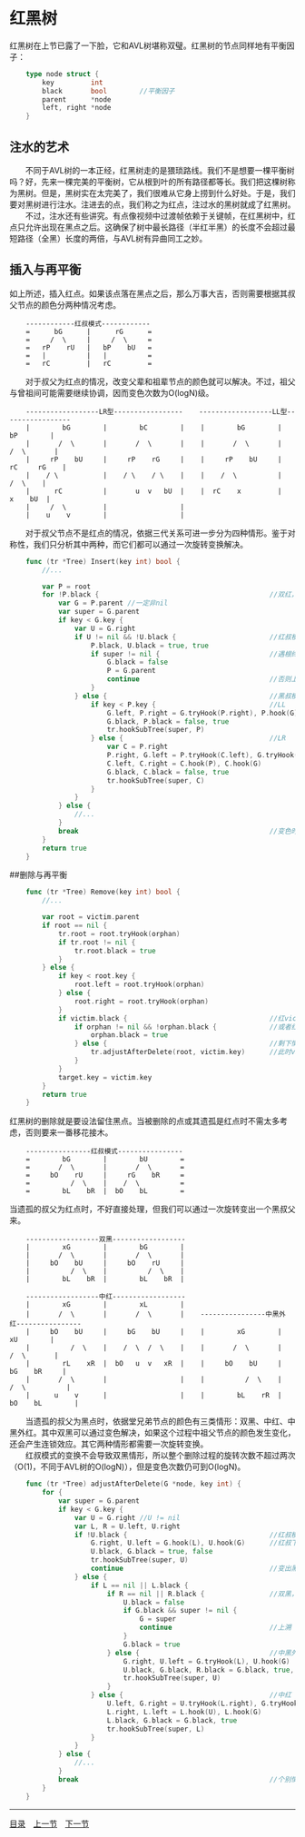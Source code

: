 # 红黑树
红黑树在上节已露了一下脸，它和AVL树堪称双璧。红黑树的节点同样地有平衡因子：
```go
	type node struct {
		key         int
		black       bool 		//平衡因子
		parent      *node
		left, right *node
	}
```

## 注水的艺术
　　不同于AVL树的一本正经，红黑树走的是猥琐路线。我们不是想要一棵平衡树吗？好，先来一棵完美的平衡树，它从根到叶的所有路径都等长。我们把这棵树称为黑树。但是，黑树实在太完美了，我们很难从它身上捞到什么好处。于是，我们要对黑树进行注水。注进去的点，我们称之为红点，注过水的黑树就成了红黑树。  
　　不过，注水还有些讲究。有点像视频中过渡帧依赖于关键帧，在红黑树中，红点只允许出现在黑点之后。这确保了树中最长路径（半红半黑）的长度不会超过最短路径（全黑）长度的两倍，与AVL树有异曲同工之妙。

## 插入与再平衡
如上所述，插入红点。如果该点落在黑点之后，那么万事大吉，否则需要根据其叔父节点的颜色分两种情况考虑。
```
	------------红叔模式------------
	=      bG      |      rG      =
	=     /  \     |     /  \     =
	=   rP    rU   |   bP    bU   =
	=   |          |   |          =
	=   rC         |   rC         =
```
　　对于叔父为红点的情况，改变父辈和祖辈节点的颜色就可以解决。不过，祖父与曾祖间可能需要继续协调，因而变色次数为O(logN)级。
```
	------------------LR型-----------------    ------------------LL型-----------------
	|        bG        |        bC        |    |        bG        |        bP        |
	|       /  \       |       /  \       |    |       /  \       |       /  \       |
	|     rP    bU     |     rP    rG     |    |     rP    bU     |     rC     rG    |
	|    / \           |    / \    / \    |    |    /  \          |          /  \    |
	|      rC          |       u  v   bU  |    |  rC    x         |         x    bU  |
	|     /  \         |                  |
	|    u    v        |                  |
```
　　对于叔父节点不是红点的情况，依据三代关系可进一步分为四种情形。鉴于对称性，我们只分析其中两种，而它们都可以通过一次旋转变换解决。

```go
	func (tr *Tree) Insert(key int) bool {
		//...

		var P = root
		for !P.black { 											//双红，需要处理
			var G = P.parent //一定非nil
			var super = G.parent
			if key < G.key {
				var U = G.right
				if U != nil && !U.black { 						//红叔模式，变色解决
					P.black, U.black = true, true
					if super != nil { 							//遇根终止
						G.black = false
						P = G.parent
						continue 								//否则上溯
					}
				} else {										//黑叔模式，旋转解决
					if key < P.key {							//LL
						G.left, P.right = G.tryHook(P.right), P.hook(G)
						G.black, P.black = false, true
						tr.hookSubTree(super, P)
					} else {									//LR
						var C = P.right
						P.right, G.left = P.tryHook(C.left), G.tryHook(C.right)
						C.left, C.right = C.hook(P), C.hook(G)
						G.black, C.black = false, true
						tr.hookSubTree(super, C)
					}
				}
			} else {
				//...
			}
			break												//变色时才需要循环
		}
		return true
	}
```


##删除与再平衡
```go
	func (tr *Tree) Remove(key int) bool {
		//...

		var root = victim.parent
		if root == nil {
			tr.root = root.tryHook(orphan)
			if tr.root != nil {
				tr.root.black = true
			}
		} else {
			if key < root.key {
				root.left = root.tryHook(orphan)
			} else {
				root.right = root.tryHook(orphan)
			}
			if victim.black {									//红victim随便删，黑的要考虑
				if orphan != nil && !orphan.black {				//或者红子变黑顶上
					orphan.black = true 				
				} else { 										//剩下情况：victim黑，orphan也黑
					tr.adjustAfterDelete(root, victim.key)		//此时victim的兄弟必然存在
				}
			}
			target.key = victim.key
		}
		return true
	}
```
红黑树的删除就是要设法留住黑点。当被删除的点或其遗孤是红点时不需太多考虑，否则要来一番移花接木。
```
	----------------红叔模式----------------
	=        bG        |        bU        =
	=       /  \       |       /  \       =
	=     bO    rU     |     rG    bR     =
	=          /  \    |    /  \          =
	=        bL    bR  |  bO    bL        =
```
当遗孤的叔父为红点时，不好直接处理，但我们可以通过一次旋转变出一个黑叔父来。
```
	------------------双黑------------------
	|        xG        |        bG        |
	|       /  \       |       /  \       |
	|     bO    bU     |     bO    rU     |
	|          /  \    |          /  \    |
	|        bL    bR  |        bL    bR  |

	------------------中红------------------
	|        xG        |        xL        |
	|       /  \       |       /  \       |    ----------------中黑外红----------------
	|     bO    bU     |     bG    bU     |    |        xG        |        xU        |
	|          /  \    |    /  \  /  \    |    |       /  \       |       /  \       |
	|        rL    xR  |  bO   u  v   xR  |    |     bO    bU     |     bG    bR     |
	|       /  \       |                  |    |          /  \    |    /  \          |
	|      u    v      |                  |    |        bL    rR  |  bO    bL        |
```
　　当遗孤的叔父为黑点时，依据堂兄弟节点的颜色有三类情形：双黑、中红、中黑外红。其中双黑可以通过变色解决，如果这个过程中祖父节点的颜色发生变化，还会产生连锁效应。其它两种情形都需要一次旋转变换。  
　　红叔模式的变换不会导致双黑情形，所以整个删除过程的旋转次数不超过两次（O(1)，不同于AVL树的O(logN)），但是变色次数仍可到O(logN)。

```go
	func (tr *Tree) adjustAfterDelete(G *node, key int) {
		for {
			var super = G.parent
			if key < G.key {
				var U = G.right //U != nil
				var L, R = U.left, U.right
				if !U.black { 									//红叔模式
					G.right, U.left = G.hook(L), U.hook(G)		//红叔下必是两个实体黑
					U.black, G.black = true, false
					tr.hookSubTree(super, U)
					continue									//变出黑叔后再行解决
				} else {
					if L == nil || L.black {
						if R == nil || R.black { 				//双黑，变色解决
							U.black = false
							if G.black && super != nil {
								G = super
								continue 						//上溯
							}
							G.black = true
						} else { 								//中黑外红
							G.right, U.left = G.tryHook(L), U.hook(G)
							U.black, G.black, R.black = G.black, true, true
							tr.hookSubTree(super, U)
						}
					} else { 									//中红
						U.left, G.right = U.tryHook(L.right), G.tryHook(L.left)
						L.right, L.left = L.hook(U), L.hook(G)
						L.black, G.black = G.black, true
						tr.hookSubTree(super, L)
					}
				}
			} else {
				//...
			}
			break												//个别情况需要循环
		}
	}
```

---
[目录](../index.md)　[上一节](05-A.md)　[下一节](05-C.md)
